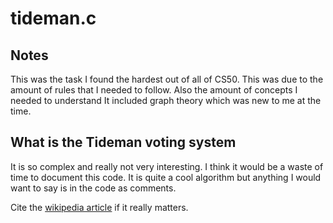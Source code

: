 # tideman.c

## Notes

This was the task I found the hardest out of all of CS50.
  This was due to the amount of rules that I needed to follow.
    Also the amount of concepts I needed to understand
    It included graph theory which was new to me at the time.
    
## What is the Tideman voting system

It is so complex and really not very interesting. 
  I think it would be a waste of time to document this code.
  It is quite a cool algorithm but anything I would want to say is in the code as comments.
  
Cite the [wikipedia article](https://en.wikipedia.org/wiki/Ranked_pairs) if it really matters.

